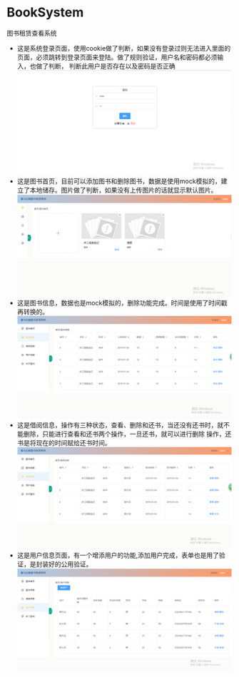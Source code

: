 # BookSystem
图书租赁查看系统
+ 这是系统登录页面，使用cookie做了判断，如果没有登录过则无法进入里面的页面，必须跳转到登录页面来登陆。做了规则验证，用户名和密码都必须输入，也做了判断，
判断此用户是否存在以及密码是否正确
![image](https://github.com/fog-chen/BookSystem/blob/master/BookSystem/src/assets/read/login.PNG)
+ 这是图书首页，目前可以添加图书和删除图书，数据是使用mock模拟的，建立了本地储存。图片做了判断，如果没有上传图片的话就显示默认图片。
![image](https://github.com/fog-chen/BookSystem/blob/master/BookSystem/src/assets/read/index.PNG)
+ 这是图书信息，数据也是mock模拟的，删除功能完成。时间是使用了时间戳再转换的。
![image](https://github.com/fog-chen/BookSystem/blob/master/BookSystem/src/assets/read/bookInfo.PNG)
+ 这是借阅信息，操作有三种状态，查看、删除和还书，当还没有还书时，就不能删除，只能进行查看和还书两个操作，一旦还书，就可以进行删除
操作，还书是将现在的时间赋给还书时间。
![image](https://github.com/fog-chen/BookSystem/blob/master/BookSystem/src/assets/read/borrowinfo.PNG)
+ 这是用户信息页面，有一个增添用户的功能,添加用户完成，表单也是用了验证，是封装好的公用验证。
![image](https://github.com/fog-chen/BookSystem/blob/master/BookSystem/src/assets/read/userInformation.PNG)
